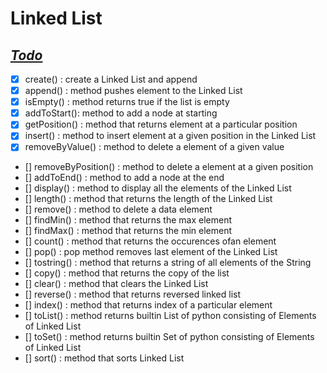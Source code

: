 # **Linked List**
## <u>*Todo*</u>

- [x] create() : create a Linked List and append
- [x] append() : method pushes element to the Linked List
- [x] isEmpty() : method returns true if the list is empty
- [x] addToStart(): method to add a node at starting
- [x] getPosition() : method that returns element at a particular position
- [x] insert() : method to insert element at a given position in the Linked List
- [x] removeByValue() : method to delete a element of a given value
- [] removeByPosition() : method to delete a element at a given position
- [] addToEnd() : method to add a node at the end
- [] display() : method to display all the elements of the Linked List
- [] length() : method that returns the length of the Linked List
- [] remove() : method to delete a data element 
- [] findMin() : method that returns the max element
- [] findMax() : method that returns the min element
- [] count() : method that returns the occurences ofan element
- [] pop() : pop method removes last element of the Linked List
- [] tostring() : method that returns a string of all elements of the String
- [] copy() : method that returns the copy of the list
- [] clear() : method that clears the Linked List
- [] reverse() : method that returns reversed linked list
- [] index() : method that returns index of a particular element
- [] toList() : method returns builtin List of python consisting of Elements of Linked List
- [] toSet() : method returns builtin Set of python consisting of Elements of Linked List
- [] sort() : method that sorts Linked List